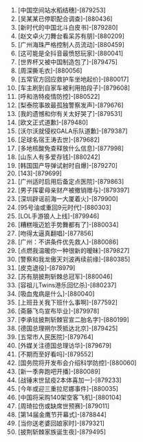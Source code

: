 
1. [中国空间站水稻结穗]-[879253]
1. [吴某某已停职配合调查]-[880436]
1. [新时代的中国北斗白皮书]-[879280]
1. [赵文卓火刀舞台看呆苏有朋]-[880209]
1. [广州海珠严格控制人员流动]-[880459]
1. [这可能是全抖音最愤怒玩家]-[880041]
1. [世界杯又被中国制造包了]-[879475]
1. [周深撕毛衣]-[880056]
1. [五常官方回应救护车坐地起价]-[880017]
1. [车主刷到自家车被利用拍段子]-[879608]
1. [呼和浩特疫情防控]-[880522]
1. [梨泰院事故最孤独警察发声]-[879676]
1. [我的遗憾和你有关太好哭了]-[879531]
1. [欧文正式道歉]-[879480]
1. [沃尔沃就侵权GALA乐队道歉]-[879387]
1. [足球名宿王涛去世]-[879682]
1. [多地核酸免查释放什么信息]-[877998]
1. [山东人有多爱存钱]-[880242]
1. [韩国国产导弹试射时自爆]-[879270]
1. [143]-[879699]
1. [广州适时启用后备定点医院]-[879863]
1. [男子挥霍母亲财产被撤销赠与]-[879397]
1. [深圳辟谣前海一大厦着火]-[879900]
1. [95号油或重回9元时代]-[880303]
1. [LOL手游狼人上线]-[879946]
1. [糟糕哦迈尬手势舞都有了]-[880034]
1. [吻得太逼真翻唱]-[877856]
1. [广州：不讲条件优先救人]-[880086]
1. [点燃我温暖你一种很新的暧昧]-[879827]
1. [警察和我龙傲天刘波再续前缘]-[880385]
1. [皮克退役]-[878979]
1. [苏有朋披荆斩棘总冠军]-[880046]
1. [容祖儿Twins港乐回忆杀]-[880237]
1. [吸血鬼病是什么]-[880040]
1. [上班丑关我下班什么事啊]-[877592]
1. [斋藤飞鸟宣布毕业]-[879978]
1. [李承铉披荆斩棘官宣二胎名字]-[880199]
1. [德国总理朔尔茨抵达北京]-[879425]
1. [五常市人民医院]-[879764]
1. [外媒关注德国总理访华]-[879679]
1. [不期而至好看吗]-[879552]
1. [国务院将开发布会介绍科学防控]-[880060]
1. [新一季奔跑吧开播]-[880089]
1. [战锤末世鼠疫2本体喜加一]-[879233]
1. [今年或迎三重拉尼娜事件]-[880035]
1. [中国将采购140架空客飞机]-[880104]
1. [周琦拉伤或缺席世预赛]-[879011]
1. [第14届金鹰节开幕式]-[878844]
1. [当你送老婆回娘家时]-[879321]
1. [披荆斩棘家族诞生夜]-[879495]